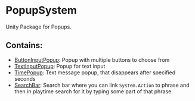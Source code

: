 # PopupSystem
Unity Package for Popups.
## Contains:
- [ButtonInputPopup](Runtime/ButtonInputPopup.cs): Popup with multiple buttons to choose from
- [TextInputPopup](Runtime/TextInputPopup.cs): Popup for text input
- [TimePopup](Runtime/TimePopup.cs): Text message popup, that disappears after specified seconds
- [SearchBar](Runtime/SearchBar.cs): Search bar where you can link `System.Action` to phrase and then in playtime search for it by typing some part of that phrase